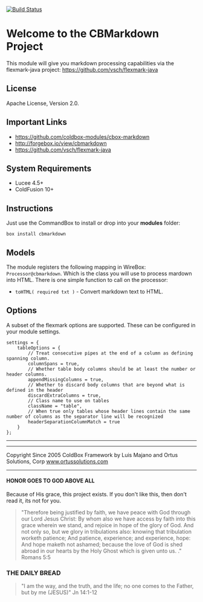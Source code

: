 [![Build Status](https://travis-ci.org/coldbox-modules/cbox-markdown.svg?branch=development)](https://travis-ci.org/coldbox-modules/cbox-markdown)

# Welcome to the CBMarkdown Project

This module will give you markdown processing capabilities via the flexmark-java project: https://github.com/vsch/flexmark-java

## License
Apache License, Version 2.0.

## Important Links
- https://github.com/coldbox-modules/cbox-markdown
- http://forgebox.io/view/cbmarkdown
- https://github.com/vsch/flexmark-java

## System Requirements
- Lucee 4.5+
- ColdFusion 10+

## Instructions

Just use the CommandBox to install or drop into your **modules** folder:

`box install cbmarkdown`

## Models
The module registers the following mapping in WireBox: `Processor@cbmarkdown`. Which is the class you will use to process mardown into HTML.  There is one simple function to call on the processor:

* `toHTML( required txt )` - Convert markdown text to HTML.

## Options

A subset of the flexmark options are supported.  These can be configured in your module settings.

```
settings = {
	tableOptions = {
		// Treat consecutive pipes at the end of a column as defining spanning column.
		columnSpans = true,
		// Whether table body columns should be at least the number or header columns.
		appendMissingColumns = true,
		// Whether to discard body columns that are beyond what is defined in the header
		discardExtraColumns = true,
		// Class name to use on tables
		className = "table",
		// When true only tables whose header lines contain the same number of columns as the separator line will be recognized
		headerSeparationColumnMatch = true
	}
};
```

---

********************************************************************************
Copyright Since 2005 ColdBox Framework by Luis Majano and Ortus Solutions, Corp
www.ortussolutions.com
********************************************************************************

#### HONOR GOES TO GOD ABOVE ALL

Because of His grace, this project exists. If you don't like this, then don't read it, its not for you.

>"Therefore being justified by faith, we have peace with God through our Lord Jesus Christ:
By whom also we have access by faith into this grace wherein we stand, and rejoice in hope of the glory of God.
And not only so, but we glory in tribulations also: knowing that tribulation worketh patience;
And patience, experience; and experience, hope:
And hope maketh not ashamed; because the love of God is shed abroad in our hearts by the 
Holy Ghost which is given unto us. ." Romans 5:5

### THE DAILY BREAD

> "I am the way, and the truth, and the life; no one comes to the Father, but by me (JESUS)" Jn 14:1-12

